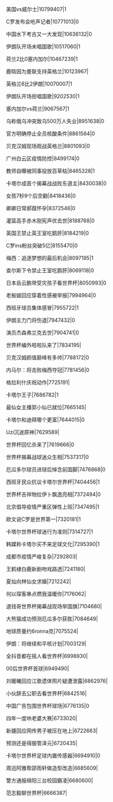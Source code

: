 美国vs威尔士|10799407|1

C罗发布会呛声记者|10771013|0

中国水下考古又一大发现|10636132|0

伊朗队开场未唱国歌|10517060|1

荷兰2比0塞内加尔|10467239|1

鹿晗因为曼联支持英格兰|10123967|

英格兰6比2伊朗|10070007|1

伊朗队开场拒唱国歌|9202530|1

塞内加尔vs荷兰|9067567|1

乌称俄乌冲突致乌500万人失业|8951638|0

官方明确停止全员核酸条件|8861564|0

贝克汉姆现场观战英格兰|8801093|0

广州白云区疫情防控|8499174|0

教师自曝被同事投放百草枯|8465328|1

卡塔尔成首个揭幕战战败东道主|8430038|0

女孩7秒9个后空翻|8418436|0

卿卿日常郝葭怀孕|8372546|0

灌篮高手赤木刚宪声优去世|8188768|0

英国王禁止英王室吃鹅肝|8184219|0

C罗ins粉丝突破5亿|8155470|0

梅西：追逐梦想的最后机会|8097195|1

查尔斯下令禁止王室吃鹅肝|8069118|0

日本岳云鹏带受灾孩子看世界杯|8050993|0

老板娘回应穿着性感被举报|7994964|0

西班牙球员集体感冒|7955722|1

伊朗主力门将伤退|7947432|0

演员杰森弗兰克去世|7904741|0

世界杯编外啦啦队来了|7834195|

贝克汉姆颜值巅峰有多帅|7788172|0

内马尔：将击败梅西夺冠|7781456|0

格拉利什庆祝动作|7725191|

卡塔尔王子|7686782|1

最仙女主播郭小仙已就位|7665145|

卡塔尔和迪拜哪个更富|7644015|0

Uzi沉迷原神|7629589|

世界杯回忆杀来了|7619666|0

世界杯揭幕战球迷众生相|7537317|0

厄瓜多尔球员进球后悼念前国脚|7476868|0

西班牙民众抗议卡塔尔世界杯|7404456|1

世界杯吉祥物拉伊卜飘逸亮相|7372494|0

北京倡导疫情严重区弹性上班|7347495|1

欧文说C罗是世界第一|7320181|1

卡塔尔世界杯球迷行为准则|7314727|1

韩媒称卡塔尔买不来足球文化|7295390|1

成都市疫情严峻复杂|7292803|

王鹤棣白鹿新剧吻戏路透|7241180|

夏灿向林仙女求婚|7212242|

何以琛客串点燃我温暖你|7176062|

退钱哥世界杯揭幕战现场举国旗|7104680|

大熊猫成功预测厄瓜多尔获胜|7084649|

地球质量约6ronna克|7075524|

伊朗：将继续和平核计划|7003129|

全抖音都在摇人看世界杯|6998930|

00后世界杯首球|6949490|

刘暖曦回应江歌遗体照片疑遭泄露|6862976|

小伙辞去公职去看世界杯|6842516|

中国广告包围世界杯球场|6776135|0

四年一度哄老婆大赛|6733020|

新疆回应网传男子被压在地上|6722663|

预测还是得服管泽元|6720435|

卡塔尔世界杯足球内置传感器|6694910|0

周迅阿雅帮邵雨轩做造型改造|6685609|

警方通报绵阳三台校园霸凌|6680600|

范志毅聊世界杯|6666387|

